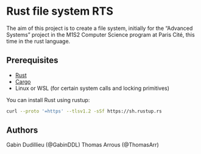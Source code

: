 # Rust file system RTS

The aim of this project is to create a file system, initially for the “Advanced Systems” project in the M1S2 Computer Science program at Paris Cité, this time in the rust language.

## Prerequisites

- [Rust](https://www.rust-lang.org/)
- [Cargo](https://doc.rust-lang.org/cargo/)
- Linux or WSL (for certain system calls and locking primitives)

You can install Rust using rustup:
```bash
curl --proto '=https' --tlsv1.2 -sSf https://sh.rustup.rs
```

## Authors

Gabin Dudillieu (@GabinDDL)
Thomas Arrous (@ThomasArr)
